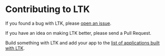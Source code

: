 # Contributing to LTK

If you found a bug with LTK, please [open an issue](https://github.com/pyscript/ltk/issues/new).

If you have an idea on making LTK better, please send a Pull Request.

Build something with LTK and add your app to the [list of applications built with LTK](https://github.com/pyscript/ltk/blob/main/README.md#applications-built-using-ltk).

